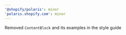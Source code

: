 ```yaml
---
'@shopify/polaris': minor
'polaris.shopify.com': minor
---
```


Removed `ContentBlock` and its examples in the style guide
